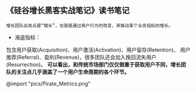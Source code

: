 ## 《硅谷增长黑客实战笔记》读书笔记

    增长团队出发点是“增长”，也就是通过用户行为的改变，来推动某个业务指标的增长。

- 海盗指标：

包含用户获取(Acquisition)、用户激活(Activation)、用户留存(Retention)、
用户推荐(Referral)、盈利(Revenue)，很多团队还会加入挽回流失用户(Resurrection)。
**可以看出，和传统市场部门仅仅侧重于获取用户不同，增长团队的关注点几乎涵盖了一个用户生命周期的各个环节。**

@import "pics/Pirate_Metrics.png"
